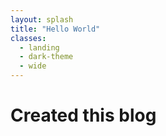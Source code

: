 ```yaml
---
layout: splash
title: "Hello World"
classes:
  - landing
  - dark-theme
  - wide
---
```


# Created this blog
